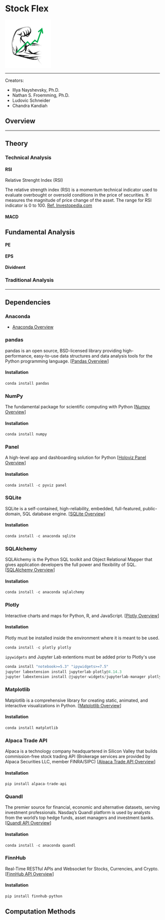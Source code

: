 # Stock Flex

<img src="images/logo.png" width="150" title="stock_flex">

---
Creators: 
- Illya Nayshevsky, Ph.D.
- Nathan S. Froemming, Ph.D.
- Ludovic Schneider
- Chandra Kandiah


## Overview

---


## Theory
### Technical Analysis
#### RSI
Relative Strenght Index (RSI)

The relative strength index (RSI) is a momentum technical indicator used to evaluate overbought or oversold conditions in the price of securities. It measures the magnitude of price change of the asset. The range for RSI indicator is 0 to 100. [Ref. Investopedia.com](https://www.investopedia.com/terms/r/rsi.asp)


#### MACD



## Fundamental Analysis
#### PE

#### EPS

#### Dividnent



### Traditional Analysis
#### 

---

## Dependencies
### Anaconda
* [Anaconda Overview](https://docs.anaconda.com/)

### pandas
pandas is an open source, BSD-licensed library providing high-performance, easy-to-use data structures and data analysis tools for the Python programming language. [[Pandas Overview](https://pandas.pydata.org/pandas-docs/stable/getting_started/index.html)]

#### Installation
```python
conda install pandas
```



### NumPy
The fundamental package for scientific computing with Python [[Numpy Overview](https://numpy.org/)]

#### Installation
```python
conda install numpy
```



### Panel
A high-level app and dashboarding solution for Python [[Holoviz Panel Overview](https://panel.holoviz.org/)]

#### Installation
```python
conda install -c pyviz panel
```



### SQLite
SQLite is a self-contained, high-reliability, embedded, full-featured, public-domain, SQL database engine. [[SQLite Overview](https://anaconda.org/anaconda/sqlite)]

#### Installation
```python
conda install -c anaconda sqlite
```



### SQLAlchemy
SQLAlchemy is the Python SQL toolkit and Object Relational Mapper that gives application developers the full power and flexibility of SQL. [[SQLAlchemy Overview](https://www.sqlalchemy.org/)]

#### Installation
```python
conda install -c anaconda sqlalchemy
```


### Plotly
Interactive charts and maps for Python, R, and JavaScript. [[Plotly Overview](https://plotly.com/python/getting-started/)]

#### Installation
Plotly must be installed inside the environment where it is meant to be used.

```python
conda install -c plotly plotly
```

<code>ipywidgets</code> and Jupyter Lab extentions must be added prior to Plotly's use

```python
conda install "notebook>=5.3" "ipywidgets>=7.5"
jupyter labextension install jupyterlab-plotly@4.14.3
jupyter labextension install @jupyter-widgets/jupyterlab-manager plotlywidget@4.14.3
```



### Matplotlib
Matplotlib is a comprehensive library for creating static, animated, and interactive visualizations in Python. [[Matplotlib Overview](https://matplotlib.org/)]

#### Installation
```python
conda install matplotlib
```

### Alpaca Trade API
Alpaca is a technology company headquartered in Silicon Valley that builds commission-free stock trading API (Brokerage services are provided by Alpaca Securities LLC, member FINRA/SIPC) [[Alpaca Trade API Overview](https://alpaca.markets/docs/)]

#### Installation
```python
pip install alpaca-trade-api
```


### Quandl
The premier source for financial, economic and alternative datasets, serving investment professionals. Nasdaq’s Quandl platform is used by analysts from the world’s top hedge funds, asset managers and investment banks. [[Quandl API Overview](https://www.quandl.com/docs-and-help)]

#### Installation
```python
conda install -c anaconda quandl
```



### FinnHub
Real-Time RESTful APIs and Websocket for Stocks, Currencies, and Crypto. [[FinnHub API Overview](https://finnhub.io/docs/api/introduction)]

#### Installation
```python
pip install finnhub-python
```



## Computation Methods
